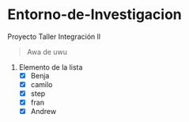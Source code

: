 # Entorno-de-Investigacion
Proyecto Taller Integración ll 
> Awa de uwu

1. Elemento de la lista
   -[x] Benja
   -[x] camilo
   -[x] step
   -[x] fran
   -[x] Andrew